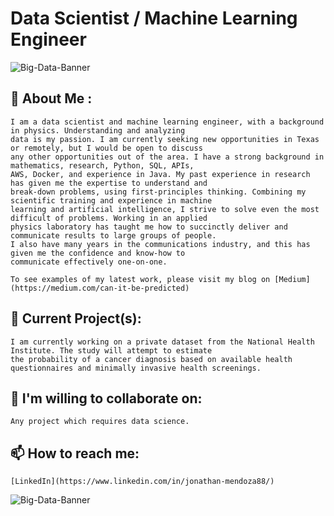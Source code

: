 # Data Scientist / Machine Learning Engineer
![Big-Data-Banner](https://raw.githubusercontent.com/jonathanmendoza-tx/jonathanmendoza-tx/main/Images/big-data-banner.jpg)
## 👋 About Me :
    I am a data scientist and machine learning engineer, with a background in physics. Understanding and analyzing 
    data is my passion. I am currently seeking new opportunities in Texas or remotely, but I would be open to discuss 
    any other opportunities out of the area. I have a strong background in mathematics, research, Python, SQL, APIs, 
    AWS, Docker, and experience in Java. My past experience in research has given me the expertise to understand and 
    break-down problems, using first-principles thinking. Combining my scientific training and experience in machine 
    learning and artificial intelligence, I strive to solve even the most difficult of problems. Working in an applied 
    physics laboratory has taught me how to succinctly deliver and communicate results to large groups of people.
    I also have many years in the communications industry, and this has given me the confidence and know-how to 
    communicate effectively one-on-one.
    
    To see examples of my latest work, please visit my blog on [Medium](https://medium.com/can-it-be-predicted)


## 🔭 Current Project(s):
    I am currently working on a private dataset from the National Health Institute. The study will attempt to estimate 
    the probability of a cancer diagnosis based on available health questionnaires and minimally invasive health screenings.

## 👯 I'm willing to collaborate on:
    Any project which requires data science.

## 📫 How to reach me:
    [LinkedIn](https://www.linkedin.com/in/jonathan-mendoza88/)
![Big-Data-Banner](https://raw.githubusercontent.com/jonathanmendoza-tx/jonathanmendoza-tx/main/Images/big-data-banner-bottom.jpg)
